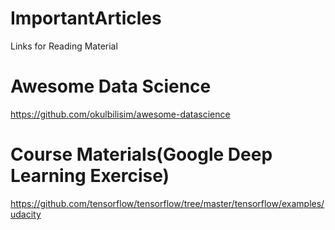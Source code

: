 # ImportantArticles
Links for Reading Material
# Awesome Data Science
https://github.com/okulbilisim/awesome-datascience
# Course Materials(Google Deep Learning Exercise)
https://github.com/tensorflow/tensorflow/tree/master/tensorflow/examples/udacity
